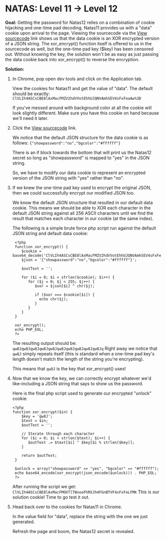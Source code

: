 # NATAS: Level 11 -> Level 12
**Goal:** Getting the password for Natas12 relies on a combination of cookie hijacking and one-time pad decoding. Natas11 provides us with a "data" cookie upon arrival to the page. Viewing the sourcecode via the [View sourcecode](http://natas11.natas.labs.overthewire.org/index-source.html) link shows us that the data cookie is an XOR encrypted version of a JSON string. The xor_encrypt() function itself is offered to us in the sourcecode as well, but the one-time pad key ($key) has been censored out. Without knowing the key, the solution won't be as easy as just passing the data cookie back into xor_encrypt() to reverse the encryption.

**Solution:**
1. In Chrome, pop open dev tools and click on the Application tab.

   View the cookies for Natas11 and get the value of "data". The default should be exactly:
   `ClVLIh4ASCsCBE8lAxMacFMZV2hdVVotEhhUJQNVAmhSEV4sFxFeaAw%3D`

   If you've messed around with background color at all the cookie will look slightly different.
   Make sure you have this cookie on hand because we'll need it later.
2. Click the [View sourcecode](http://natas11.natas.labs.overthewire.org/index-source.html) link.

   We notice that the default JSON structure for the data cookie is as follows:
   `{"showpassword":"no","bgcolor":"#ffffff"}`

   There is an if block towards the bottom that will print us the Natas12 secret so long as "showpassword" is mapped to "yes" in the JSON string.

   So, we have to modify our data cookie to represent an encrypted version of the JSON string with "yes" rather than "no".
3. If we knew the one-time pad key used to encrypt the original JSON, then we could successfully encrypt our modified JSON too.

   We know the default JSON structure that resulted in our default data cookie. This means we should be able to XOR each character in the default JSON string against all 256 ASCII characters until we find the result that matches each character in our cookie (at the same index).

   The following is a simple brute force php script run against the default JSON string and default data cookie:
   ```
    <?php
    function xor_encrypt() {
       $cookie = base64_decode('ClVLIh4ASCsCBE8lAxMacFMZV2hdVVotEhhUJQNVAmhSEV4sFxFeaAw%3D');
       $json = '{"showpassword":"no","bgcolor":"#ffffff"}';

       $outText = '';

       for ($i = 0; $i < strlen($cookie); $i++) {
          for ($j = 0; $j < 255; $j++) {
             $xor = $json[$i] ^ chr($j);

             if ($xor === $cookie[$i]) {
               echo chr($j);
             }
          }
       }
    }
    
    xor_encrypt();
    echo PHP_EOL;
    ?>
    ```

   The resulting output should be: `qw8Jqw8Jqw8Jqw8Jqw8Jqw8Jqw8Jqw8Jqw8Jqw8Jq`
   Right away we notice that `qw8J` simply repeats itself (this is standard when a one-time pad key's length doesn't match the length of the string you're encrypting).

   This means that `qw8J` is the key that xor_encrypt() uses!
4. Now that we know the key, we can correctly encrypt whatever we'd like–including a JSON string that says to show us the password.

   Here is the final php script used to generate our encrypted "unlock" cookie:
   ```
   <?php
   function xor_encrypt($in) {
       $key = 'qw8J';
       $text = $in;
       $outText = '';

       // Iterate through each character
       for ($i = 0; $i < strlen($text); $i++) {
          $outText .= $text[$i] ^ $key[$i % strlen($key)];
       }

       return $outText;
    }

    $unlock = array("showpassword" => "yes", "bgcolor" => "#ffffff");
    echo base64_encode(xor_encrypt(json_encode($unlock))) . PHP_EOL;
    ?>
    ```

   After running the script we get: `ClVLIh4ASCsCBE8lAxMacFMOXTlTWxooFhRXJh4FGnBTVF4sFxFeLFMK`
   This is our solution cookie! Time to go test it out.
5. Head back over to the cookies for Natas11 in Chrome.

   In the value field for "data", replace the string with the one we just generated.

   Refresh the page and boom, the Natas12 secret is revealed.